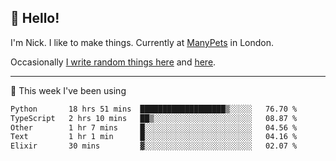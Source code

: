 ## 👋 Hello! 

I'm Nick. I like to make things. Currently at [ManyPets](https://manypets.com) in London.

Occasionally [I write random things here](https://nicksnell.com) and [here](https://twitter.com/nicksnell).

-------

🚀 This week I've been using

<!--START_SECTION:waka-->

```txt
Python       18 hrs 51 mins  ███████████████████▒░░░░░   76.70 %
TypeScript   2 hrs 10 mins   ██▒░░░░░░░░░░░░░░░░░░░░░░   08.87 %
Other        1 hr 7 mins     █░░░░░░░░░░░░░░░░░░░░░░░░   04.56 %
Text         1 hr 1 min      █░░░░░░░░░░░░░░░░░░░░░░░░   04.16 %
Elixir       30 mins         ▓░░░░░░░░░░░░░░░░░░░░░░░░   02.07 %
```

<!--END_SECTION:waka-->
